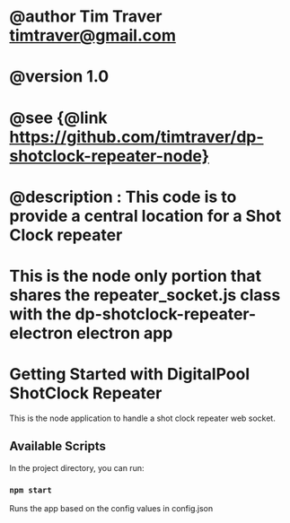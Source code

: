 ##
# @author Tim Traver <timtraver@gmail.com>
# @version 1.0
# @see {@link https://github.com/timtraver/dp-shotclock-repeater-node}
# @description : This code is to provide a central location for a Shot Clock repeater
# This is the node only portion that shares the repeater_socket.js class with the dp-shotclock-repeater-electron electron app
#
 
# Getting Started with DigitalPool ShotClock Repeater

This is the node application to handle a shot clock repeater web socket.

## Available Scripts

In the project directory, you can run:

### `npm start`

Runs the app based on the config values in config.json


